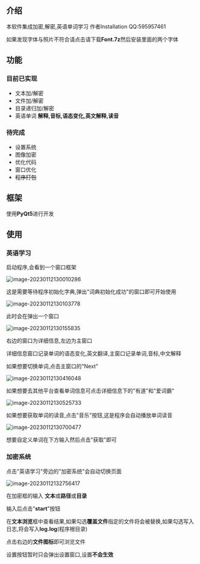## 介绍
本软件集成加密,解密,英语单词学习
作者Installation QQ:595957461

如果发现字体与照片不符合请点击请下载**Font.7z**然后安装里面的两个字体

## 功能

### 目前已实现

- 文本加/解密
- 文件加/解密
- 目录递归加/解密
- 英语单词 **解释,音标,语态变化,英文解释,读音** 

### 待完成

- 设置系统
- 图像加密
- 优化代码
- 窗口优化
- ~~程序打包~~

## 框架

使用**PyQt5**进行开发

## 使用

### 英语学习

启动程序,会看到一个窗口框架

![image-20230112130010286](https://599575461.github.io/Oipids/image-20230112130010286.png)

这是需要等待程序初始化字典,弹出"词典初始化成功"的窗口即可开始使用

![image-20230112130103778](https://599575461.github.io/Oipids/image-20230112130103778.png)

此时会在弹出一个窗口

![image-20230112130155835](https://599575461.github.io/Oipids/image-20230112130155835.png)

右边的窗口为详细信息,左边为主窗口

详细信息窗口记录单词的语态变化,英文翻译,主窗口记录单词,音标,中文解释

如果想要切换单词,点击主窗口的"Next"

![image-20230112130416048](https://599575461.github.io/Oipids/image-20230112130416048.png)

如果想要去其他平台查看单词信息可点击详细信息下的"有道"和"爱词霸"

![image-20230112130525733](https://599575461.github.io/Oipids/image-20230112130525733.png)

如果想要获取单词的读音,点击"音乐"按钮,这是程序会自动播放单词读音

![image-20230112130700477](https://599575461.github.io/Oipids/image-20230112130700477.png)

想要自定义单词在下方输入然后点击"获取"即可

### 加密系统

点击"英语学习"旁边的"加密系统"会自动切换页面

![image-20230112132756417](https://599575461.github.io/Oipids/image-20230112132756417.png)

在加密框的输入 **文本**或**路径**或**目录**

输入后点击"**start**"按钮

在**文本浏览**框中查看结果,如果勾选**覆盖文件**指定的文件将会被替换,如果勾选写入日志,将会写入**log.log**(程序根目录)

点击右边的**文件图标**即可浏览文件

设置按钮暂时只会弹出设置窗口,设置**不会生效**

